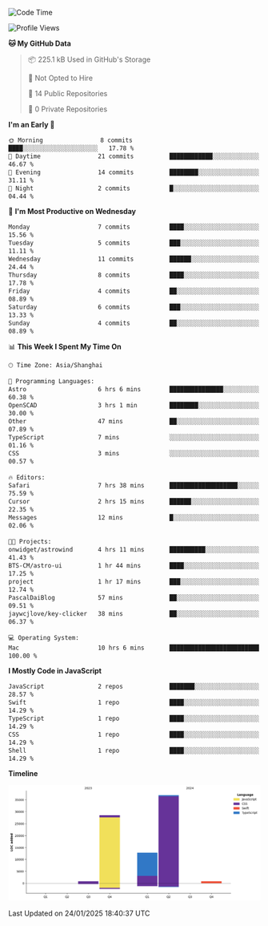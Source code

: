 <!--
**PascalDai/PascalDai** is a ✨ _special_ ✨ repository because its `README.md` (this file) appears on your GitHub profile.

Here are some ideas to get you started:

- 🔭 I’m currently working on ...
- 🌱 I’m currently learning ...
- 👯 I’m looking to collaborate on ...
- 🤔 I’m looking for help with ...
- 💬 Ask me about ...
- 📫 How to reach me: ...
- 😄 Pronouns: ...
- ⚡ Fun fact: ...
-->

<!--START_SECTION:waka-->
![Code Time](http://img.shields.io/badge/Code%20Time-797%20hrs%2015%20mins-blue)

![Profile Views](http://img.shields.io/badge/Profile%20Views-0-blue)

**🐱 My GitHub Data** 

> 📦 225.1 kB Used in GitHub's Storage 
 > 
> 🚫 Not Opted to Hire
 > 
> 📜 14 Public Repositories 
 > 
> 🔑 0 Private Repositories 
 > 
**I'm an Early 🐤** 

```text
🌞 Morning                8 commits           ████░░░░░░░░░░░░░░░░░░░░░   17.78 % 
🌆 Daytime                21 commits          ████████████░░░░░░░░░░░░░   46.67 % 
🌃 Evening                14 commits          ████████░░░░░░░░░░░░░░░░░   31.11 % 
🌙 Night                  2 commits           █░░░░░░░░░░░░░░░░░░░░░░░░   04.44 % 
```
📅 **I'm Most Productive on Wednesday** 

```text
Monday                   7 commits           ████░░░░░░░░░░░░░░░░░░░░░   15.56 % 
Tuesday                  5 commits           ███░░░░░░░░░░░░░░░░░░░░░░   11.11 % 
Wednesday                11 commits          ██████░░░░░░░░░░░░░░░░░░░   24.44 % 
Thursday                 8 commits           ████░░░░░░░░░░░░░░░░░░░░░   17.78 % 
Friday                   4 commits           ██░░░░░░░░░░░░░░░░░░░░░░░   08.89 % 
Saturday                 6 commits           ███░░░░░░░░░░░░░░░░░░░░░░   13.33 % 
Sunday                   4 commits           ██░░░░░░░░░░░░░░░░░░░░░░░   08.89 % 
```


📊 **This Week I Spent My Time On** 

```text
🕑︎ Time Zone: Asia/Shanghai

💬 Programming Languages: 
Astro                    6 hrs 6 mins        ███████████████░░░░░░░░░░   60.38 % 
OpenSCAD                 3 hrs 1 min         ████████░░░░░░░░░░░░░░░░░   30.00 % 
Other                    47 mins             ██░░░░░░░░░░░░░░░░░░░░░░░   07.89 % 
TypeScript               7 mins              ░░░░░░░░░░░░░░░░░░░░░░░░░   01.16 % 
CSS                      3 mins              ░░░░░░░░░░░░░░░░░░░░░░░░░   00.57 % 

🔥 Editors: 
Safari                   7 hrs 38 mins       ███████████████████░░░░░░   75.59 % 
Cursor                   2 hrs 15 mins       ██████░░░░░░░░░░░░░░░░░░░   22.35 % 
Messages                 12 mins             █░░░░░░░░░░░░░░░░░░░░░░░░   02.06 % 

🐱‍💻 Projects: 
onwidget/astrowind       4 hrs 11 mins       ██████████░░░░░░░░░░░░░░░   41.43 % 
BTS-CM/astro-ui          1 hr 44 mins        ████░░░░░░░░░░░░░░░░░░░░░   17.25 % 
project                  1 hr 17 mins        ███░░░░░░░░░░░░░░░░░░░░░░   12.74 % 
PascalDaiBlog            57 mins             ██░░░░░░░░░░░░░░░░░░░░░░░   09.51 % 
jaywcjlove/key-clicker   38 mins             ██░░░░░░░░░░░░░░░░░░░░░░░   06.37 % 

💻 Operating System: 
Mac                      10 hrs 6 mins       █████████████████████████   100.00 % 
```

**I Mostly Code in JavaScript** 

```text
JavaScript               2 repos             ███████░░░░░░░░░░░░░░░░░░   28.57 % 
Swift                    1 repo              ████░░░░░░░░░░░░░░░░░░░░░   14.29 % 
TypeScript               1 repo              ████░░░░░░░░░░░░░░░░░░░░░   14.29 % 
CSS                      1 repo              ████░░░░░░░░░░░░░░░░░░░░░   14.29 % 
Shell                    1 repo              ████░░░░░░░░░░░░░░░░░░░░░   14.29 % 
```



**Timeline**

![Lines of Code chart](https://raw.githubusercontent.com/PascalDai/PascalDai/main/assets/bar_graph.png)


 Last Updated on 24/01/2025 18:40:37 UTC
<!--END_SECTION:waka-->
